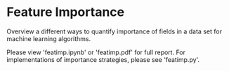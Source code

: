 # Feature Importance

Overview a different ways to quantify importance of fields in a data set for machine learning algorithms.

Please view 'featimp.ipynb' or 'featimp.pdf' for full report. For implementations of importance strategies, please see 'featimp.py'.
